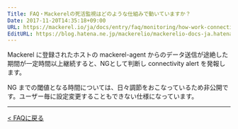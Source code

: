 ```yaml
---
Title: FAQ・Mackerelの死活監視はどのような仕組みで動いていますか？
Date: 2017-11-20T14:35:18+09:00
URL: https://mackerel.io/ja/docs/entry/faq/monitoring/how-work-connectivity-monitoring
EditURL: https://blog.hatena.ne.jp/mackerelio/mackerelio-docs-ja.hatenablog.mackerel.io/atom/entry/8599973812318611343
---
```


Mackerel に登録されたホストの mackerel-agent からのデータ送信が途絶した期間が一定時間以上継続すると、NGとして判断し connectivity alert を発報します。

NG までの閾値となる時間については、日々調節をおこなっているため非公開です。ユーザー毎に設定変更することもできない仕様になっています。

---

[< FAQに戻る](https://mackerel.io/ja/docs/entry/faq)

